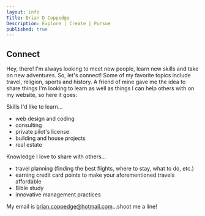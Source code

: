 ```yaml
---
layout: info
Title: Brian D Coppedge
Description: Explore | Create | Pursue
published: true
---
```


## Connect

Hey, there! I'm always looking to meet new people, learn new skills and take on new adventures. So, let's connect! Some of my favorite topics include travel, religion, sports and history. A friend of mine gave me the idea to share things I'm looking to learn as well as things I can help others with on my website, so here it goes:

Skills I'd like to learn...
- web design and coding
- consulting
- private pilot's license
- building and house projects 
- real estate

Knowledge I love to share with others...
- travel planning (finding the best flights, where to stay, what to do, etc.)
- earning credit card points to make your aforementioned travels affordable
- Bible study
- innovative management practices

My email is brian.coppedge@hotmail.com...shoot me a line!
